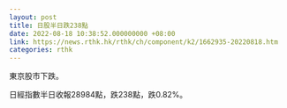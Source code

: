 ```yaml
---
layout: post
title: 日股半日跌238點
date: 2022-08-18 10:38:52.000000000 +08:00
link: https://news.rthk.hk/rthk/ch/component/k2/1662935-20220818.htm
categories: rthk
---
```


東京股市下跌。

日經指數半日收報28984點，跌238點，跌0.82%。
